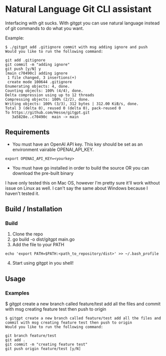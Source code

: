 # Natural Language Git CLI assistant

Interfacing with git sucks. With gitgpt you can use natural language instead of git commands to do what you want. 

Example:
```
$ ./gitgpt add .gitignore commit with msg adding ignore and push
Would you like to run the following command:

git add .gitignore
git commit -m "adding ignore"
git push [y/N] y
[main c70490c] adding ignore
 1 file changed, 3 insertions(+)
 create mode 100644 .gitignore
Enumerating objects: 4, done.
Counting objects: 100% (4/4), done.
Delta compression using up to 12 threads
Compressing objects: 100% (2/2), done.
Writing objects: 100% (3/3), 312 bytes | 312.00 KiB/s, done.
Total 3 (delta 0), reused 0 (delta 0), pack-reused 0
To https://github.com/Hesse/gitgpt.git
   3a5828e..c70490c  main -> main
```



## Requirements

- You must have an OpenAI API key. This key should be set as an environment vairable OPENAI_API_KEY.

```
export OPENAI_API_KEY=<yourkey>
```

- You must have go installed in order to build the source OR you can download the pre-built binary

I have only tested this on Mac OS, however I'm pretty sure it'll work without issue on Linux as well. I can't say the same about Windows because I haven't tested it. 


## Build / Installation

### Build

1. Clone the repo
2. go build -o dist/gitgpt main.go
3. Add the file to your PATH
```
echo 'export PATH=$PATH:<path_to_repository/dist>' >> ~/.bash_profile

```
4. Start using gitgpt in you shell! 

## Usage

### Examples

$ gitgpt create a new branch called feature/test add all the files and commit with msg creating feature test then push to origin

```
$ gitgpt create a new branch called feature/test add all the files and commit with msg creating feature test then push to origin
Would you like to run the following command:

git branch feature/test
git add .
git commit -m "creating feature test"
git push origin feature/test [y/N]
```




